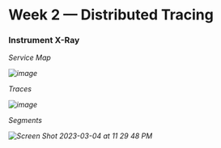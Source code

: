 # Week 2 — Distributed Tracing


### Instrument X-Ray

<em>Service Map<em>

![image](https://user-images.githubusercontent.com/2639639/222941573-ffb7afd6-a87d-4f6c-96c5-41770f1ae4d8.png)

Traces

![image](https://user-images.githubusercontent.com/2639639/222941189-c7d145e8-829c-408c-bbf3-1a8faec8e036.png)

Segments

![Screen Shot 2023-03-04 at 11 29 48 PM](https://user-images.githubusercontent.com/2639639/222941790-42283cae-9228-4829-83d8-f81aa9ad7641.png)


